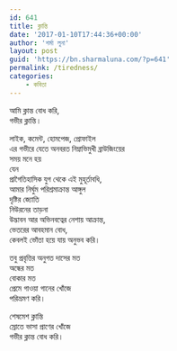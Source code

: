 ```yaml
---
id: 641
title: ক্লান্তি
date: '2017-01-10T17:44:36+00:00'
author: 'শর্মা লুনা'
layout: post
guid: 'https://bn.sharmaluna.com/?p=641'
permalink: /tiredness/
categories:
    - কবিতা
---
```


আমি ক্লান্ত বোধ করি,  
গভীর ক্লান্তি।

লাইক, কমেন্ট, হোমপেজ, প্রোফাইল  
এর গভীরে যেতে অনবরত নিম্নাভিমুখী ব্রাউজিংয়ের  
সময় মনে হয়  
যেন  
প্রাগৈতিহাসিক যুগ থেকে এই মুহূর্তাবধি,  
আমার নির্ঘুম পরিশ্রমাক্রান্ত আঙ্গুল  
দৃষ্টির জ্যোতি  
নিউরনের তাড়না  
উদ্ভাবন আর অভিনবত্বের নেশায় আক্রান্ত,  
ভেতরের আবহমান বোধ,  
কেবলই ভোঁতা হয়ে যায় অনুভব করি।

তবু প্রবৃত্তির অনুগত দাসের মত  
অন্ধের মত  
বোকার মত  
প্রেমে গাওয়া গানের খোঁজে  
পরিভ্রমণ করি।

শেষমেশ ক্লান্তি  
স্রোতে ভাসা প্রাণের খোঁজে  
গভীর ক্লান্ত বোধ করি।